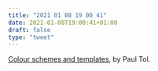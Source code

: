 ```yaml
---
title: "2021 01 08 19 00 41"
date: 2021-01-08T19:00:41+01:00
draft: false
type: "tweet"
---
```

[Colour schemes and templates](https://personal.sron.nl/~pault/), by Paul Tol.
